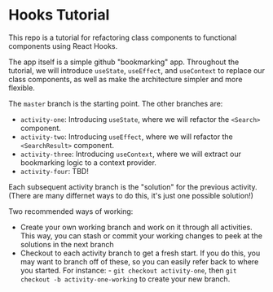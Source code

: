 # Hooks Tutorial

This repo is a tutorial for refactoring class components to functional components using React Hooks.

The app itself is a simple github "bookmarking" app. Throughout the tutorial, we will introduce `useState`, `useEffect`, and `useContext` to replace our class components, as well as make the architecture simpler and more flexible.

The `master` branch is the starting point. The other branches are:

- `activity-one`: Introducing `useState`, where we will refactor the `<Search>` component.
- `activity-two`: Introducing `useEffect`, where we will refactor the `<SearchResult>` component.
- `activity-three`: Introducing `useContext`, where we will extract our bookmarking logic to a context provider.
- `activity-four`: TBD!

Each subsequent activity branch is the "solution" for the previous activity. (There are many differnet ways to do this, it's just one possible solution!)

Two recommended ways of working:

- Create your own working branch and work on it through all activities. This way, you can stash or commit your working changes to peek at the solutions in the next branch
- Checkout to each activity branch to get a fresh start. If you do this, you may want to branch off of these, so you can easily refer back to where you started. For instance: - `git checkout activity-one`, then `git checkout -b activity-one-working` to create your new branch.

